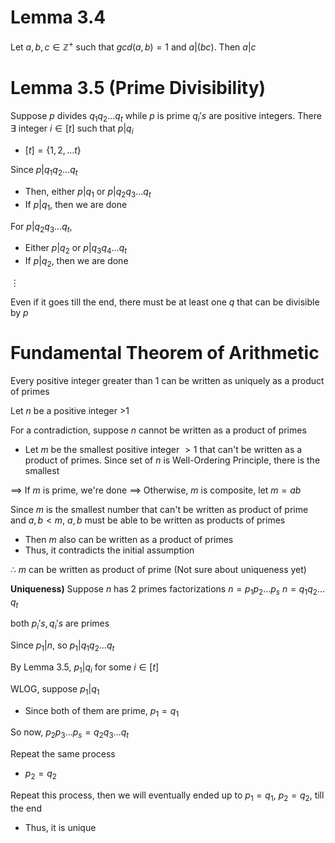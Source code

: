 # Lemma 3.4
Let $a,b,c\in\mathbb{Z}^{+}$ such that $gcd(a,b)=1$ and $a|(bc)$. Then $a|c$

# Lemma 3.5 (Prime Divisibility)
Suppose $p$ divides $q_{1}q_{2}\dots q_{t}$ while $p$ is prime $q_{i}'s$ are positive integers. There $\exists \text{ }$ integer $i\in [t]$ such that $p|q_{i}$
- $[t] = \{1,2,\dots t\}$ 

Since $p|q_{1}q_{2}\dots q_{t}$
- Then, either $p|q_{1}$ or $p|q_{2}q_{3}\dots q_{t}$
- If $p|q_{1}$, then we are done

For $p|q_{2}q_{3}\dots q_{t}$,
- Either $p|q_{2}$ or $p|q_{3}q_{4}\dots q_{t}$
- If $p|q_{2}$, then we are done

$\vdots$

Even if it goes till the end, there must be at least one $q$ that can be divisible by $p$

# Fundamental Theorem of Arithmetic
Every positive integer greater than 1 can be written as uniquely as a product of primes

Let $n$ be a positive integer >1

For a contradiction, suppose $n$ cannot be written as a product of primes
- Let $m$ be the smallest positive integer $>1$ that can't be written as a product of primes. Since set of $n$ is Well-Ordering Principle, there is the smallest 

 $\implies$ If $m$ is prime, we're done
 $\implies$ Otherwise, $m$ is composite, let $m=ab$

Since $m$ is the smallest number that can't be written as product of prime and $a,b<m$, $a,b$ must be able to be written as products of primes
- Then $m$ also can be written as a product of primes
- Thus, it contradicts the initial assumption

$\therefore$ $m$ can be written as product of prime (Not sure about uniqueness yet)

**Uniqueness)**
Suppose $n$ has 2 primes factorizations
$n=p_{1}p_{2}\dots p_{s}$
$n=q_{1}q_{2}\dots q_{t}$

both $p_{i}'s, q_{i}'s$ are primes

Since $p_{1}|n$, so $p_{1}|q_{1}q_{2}\dots q_{t}$

By Lemma 3.5, $p_{1}|q_{i}$ for some $i\in[t]$

WLOG, suppose $p_{1}|q_{1}$
- Since both of them are prime, $p_{1}=q_{1}$

So now, 
$p_{2}p_{3}\dots p_{s}=q_{2}q_{3} \dots q_{t}$

Repeat the same process
- $p_{2}=q_{2}$

Repeat this process, then we will eventually ended up to $p_{1}=q_{1}$, $p_{2}=q_{2}$, till the end
- Thus, it is unique

